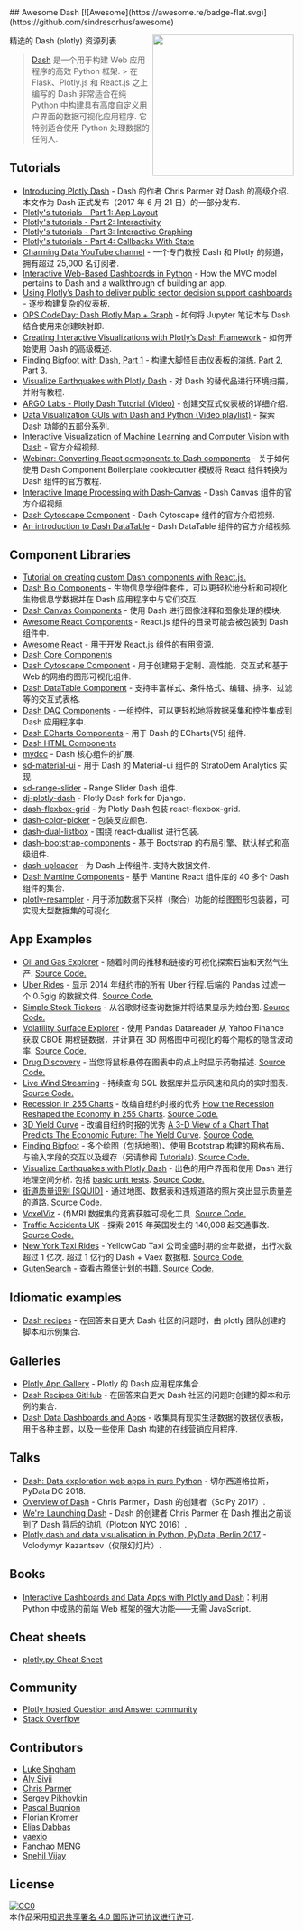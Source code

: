 <div class="github-widget" data-repo="ucg8j/awesome-dash"></div>
<script async src="https://pagead2.googlesyndication.com/pagead/js/adsbygoogle.js"></script><ins class="adsbygoogle" style="display:block" data-ad-client="ca-pub-6890694312814945" data-ad-slot="5473692530" data-ad-format="auto"  data-full-width-responsive="true"></ins><script>(adsbygoogle = window.adsbygoogle || []).push({});</script>
## Awesome Dash  [![Awesome](https://awesome.re/badge-flat.svg)](https://github.com/sindresorhus/awesome)

[<img src="https://cdn.rawgit.com/plotly/dash-docs/b1178b4e/images/dash-logo-stripe.svg" align="right" width="250">](https://plot.ly/products/dash/)


精选的 Dash (plotly) 资源列表

> [Dash](https://plot.ly/products/dash/) 是一个用于构建 Web 应用程序的高效 Python 框架.
 &gt; 在 Flask、Plotly.js 和 React.js 之上编写的 Dash 非常适合在纯 Python 中构建具有高度自定义用户界面的数据可视化应用程序. 它特别适合使用 Python 处理数据的任何人.


## Tutorials
- [Introducing Plotly Dash](https://medium.com/@plotlygraphs/introducing-dash-5ecf7191b503)  - Dash 的作者 Chris Parmer 对 Dash 的高级介绍. 本文作为 Dash 正式发布（2017 年 6 月 21 日）的一部分发布.
- [Plotly's tutorials - Part 1: App Layout](https://plot.ly/dash/getting-started)
- [Plotly's tutorials - Part 2: Interactivity](https://plot.ly/dash/getting-started-part-2)
- [Plotly's tutorials - Part 3: Interactive Graphing](https://plot.ly/dash/interactive-graphing)
- [Plotly's tutorials - Part 4: Callbacks With State](https://plot.ly/dash/state)
- [Charming Data YouTube channel](https://www.youtube.com/charmingdata) - 一个专门教授 Dash 和 Plotly 的频道，拥有超过 25,000 名订阅者.
- [Interactive Web-Based Dashboards in Python](https://alysivji.github.io/reactive-dashboards-with-dash.html) - How the MVC model pertains to Dash and a walkthrough of building an app.
- [Using Plotly’s Dash to deliver public sector decision support dashboards](https://medium.com/a-r-g-o/using-plotlys-dash-to-deliver-public-sector-decision-support-dashboards-ac863fa829fb) - 逐步构建复杂的仪表板.
- [OPS CodeDay: Dash Plotly Map + Graph](https://radumas.info/blog/tutorial/2017/08/10/codeday.html) - 如何将 Jupyter 笔记本与 Dash 结合使用来创建映射即.
- [Creating Interactive Visualizations with Plotly’s Dash Framework](http://pbpython.com/plotly-dash-intro.html) - 如何开始使用 Dash 的高级概述.
- [Finding Bigfoot with Dash, Part 1](https://timothyrenner.github.io/datascience/2017/08/08/finding-bigfoot-with-dash-part-1.html) - 构建大脚怪目击仪表板的演练. [Part 2](https://timothyrenner.github.io/datascience/2017/08/09/finding-bigfoot-with-dash-part-2.html), [Part 3](https://timothyrenner.github.io/datascience/2017/08/10/finding-bigfoot-with-dash-part-3.html).
- [Visualize Earthquakes with Plotly Dash](https://www.giacomodebidda.com/visualize-earthquakes-with-plotly-dash/) - 对 Dash 的替代品进行环境扫描，并附有教程.
- [ARGO Labs - Plotly Dash Tutorial (Video)](https://www.youtube.com/watch?v=yfWJXkySfe0) - 创建交互式仪表板的详细介绍.
- [Data Visualization GUIs with Dash and Python (Video playlist)](https://www.youtube.com/watch?v=J_Cy_QjG6NE&list=PLQVvvaa0QuDfsGImWNt1eUEveHOepkjqt) - 探索 Dash 功能的五部分系列.
- [Interactive Visualization of Machine Learning and Computer Vision with Dash](https://www.youtube.com/watch?v=3F5AR-uUqJc) - 官方介绍视频.
- [Webinar: Converting React components to Dash components](https://www.youtube.com/watch?v=wifoPPRgG_I) - 关于如何使用 Dash Component Boilerplate cookiecutter 模板将 React 组件转换为 Dash 组件的官方教程.
- [Interactive Image Processing with Dash-Canvas](https://www.youtube.com/watch?v=LKXSFBB5ccI) - Dash Canvas 组件的官方介绍视频.
- [Dash Cytoscape Component](https://www.youtube.com/watch?v=snXcIsCMQgk) - Dash Cytoscape 组件的官方介绍视频.
- [An introduction to Dash DataTable](https://www.youtube.com/watch?v=dueejcyrYh8) - Dash DataTable 组件的官方介绍视频.

## Component Libraries
- [Tutorial on creating custom Dash components with React.js.](https://plot.ly/dash/plugins)
- [Dash Bio Components](https://dash.plot.ly/dash-bio) - 生物信息学组件套件，可以更轻松地分析和可视化生物信息学数据并在 Dash 应用程序中与它们交互.
- [Dash Canvas Components](https://dash.plot.ly/canvas) - 使用 Dash 进行图像注释和图像处理的模块.
- [Awesome React Components](https://github.com/brillout/awesome-react-components) - React.js 组件的目录可能会被包装到 Dash 组件中.
- [Awesome React](https://github.com/enaqx/awesome-react) - 用于开发 React.js 组件的有用资源.
- [Dash Core Components](https://github.com/plotly/dash-core-components)
- [Dash Cytoscape Component](https://dash.plot.ly/cytoscape) - 用于创建易于定制、高性能、交互式和基于 Web 的网络的图形可视化组件.
- [Dash DataTable Component](https://dash.plot.ly/datatable) - 支持丰富样式、条件格式、编辑、排序、过滤等的交互式表格.
- [Dash DAQ Components](https://dash.plot.ly/dash-daq) - 一组控件，可以更轻松地将数据采集和控件集成到 Dash 应用程序中.
- [Dash ECharts Components](https://github.com/mergeforward/dash_echarts) - 用于 Dash 的 ECharts(V5) 组件.
- [Dash HTML Components](https://github.com/plotly/dash-html-components)
- [mydcc](https://github.com/jimmybow/mydcc) - Dash 核心组件的扩展.
- [sd-material-ui](https://github.com/StratoDem/sd-material-ui) - 用于 Dash 的 Material-ui 组件的 StratoDem Analytics 实现.
- [sd-range-slider](https://github.com/StratoDem/sd-range-slider) - Range Slider Dash 组件.
- [dj-plotly-dash](https://github.com/pikhovkin/dj-plotly-dash) - Plotly Dash fork for Django.
- [dash-flexbox-grid](https://github.com/pikhovkin/dash-flexbox-grid) - 为 Plotly Dash 包装 react-flexbox-grid.
- [dash-color-picker](https://github.com/vivekvs1/dash-color-picker) - 包装反应颜色.
- [dash-dual-listbox](https://github.com/vivekvs1/dash-dual-listbox) - 围绕 react-duallist 进行包装.
- [dash-bootstrap-components](https://dash-bootstrap-components.opensource.asidatascience.com/) - 基于 Bootstrap 的布局引擎、默认样式和高级组件.
- [dash-uploader](https://github.com/np-8/dash-uploader)  - 为 Dash 上传组件. 支持大数据文件.
- [Dash Mantine Components](https://github.com/snehilvj/dash-mantine-components) - 基于 Mantine React 组件库的 40 多个 Dash 组件的集合.
- [plotly-resampler](https://github.com/predict-idlab/plotly-resampler) - 用于添加数据下采样（聚合）功能的绘图图形包装器，可实现大型数据集的可视化.

## App Examples
- [Oil and Gas Explorer](https://plot.ly/dash/gallery/new-york-oil-and-gas/) - 随着时间的推移和链接的可视化探索石油和天然气生产. [Source Code.](https://github.com/plotly/dash-oil-and-gas-demo)
- [Uber Rides](https://plot.ly/dash/gallery/uber-rides/) - 显示 2014 年纽约市的所有 Uber 行程.后端的 Pandas 过滤一个 0.5gig 的数据文件. [Source Code.](https://github.com/plotly/dash-uber-rides-demo)
- [Simple Stock Tickers](https://plot.ly/dash/gallery/stock-tickers/) - 从谷歌财经查询数据并将结果显示为烛台图. [Source Code.](https://github.com/plotly/dash-stock-tickers-demo-app)
- [Volatility Surface Explorer](https://plot.ly/dash/gallery/volatility-surface) - 使用 Pandas Datareader 从 Yahoo Finance 获取 CBOE 期权链数据，并计算在 3D 网格图中可视化的每个期权的隐含波动率. [Source Code.](https://github.com/plotly/dash-volatility-surface)
- [Drug Discovery](https://plot.ly/dash/gallery/drug-explorer/) - 当您将鼠标悬停在图表中的点上时显示药物描述. [Source Code.](https://github.com/plotly/dash-drug-discovery-demo/)
- [Live Wind Streaming](https://plot.ly/dash/gallery/live-wind-data/) - 持续查询 SQL 数据库并显示风速和风向的实时图表. [Source Code.](https://github.com/plotly/dash-wind-streaming)
- [Recession in 255 Charts](https://plot.ly/dash/gallery/recession-report/) - 改编自纽约时报的优秀 [How the Recession Reshaped the Economy in 255 Charts](https://www.nytimes.com/interactive/2014/06/05/upshot/how-the-recession-reshaped-the-economy-in-255-charts.html). [Source Code.](https://github.com/plotly/dash-recession-report-demo)
- [3D Yield Curve](https://plot.ly/dash/gallery/yield-curve/) - 改编自纽约时报的优秀 [A 3-D View of a Chart That Predicts The Economic Future: The Yield Curve](https://www.nytimes.com/interactive/2015/03/19/upshot/3d-yield-curve-economic-growth.html). [Source Code.](https://github.com/plotly/dash-yield-curve)
- [Finding Bigfoot](https://bigfoot-sightings-dash.herokuapp.com/) - 多个绘图（包括地图）、使用 Bootstrap 构建的网格布局、与输入字段的交互以及缓存（另请参阅 [Tutorials](#tutorials)). [Source Code.](https://github.com/timothyrenner/bigfoot-dash-app)
- [Visualize Earthquakes with Plotly Dash](https://belle-croissant-54211.herokuapp.com/)  - 出色的用户界面和使用 Dash 进行地理空间分析. 包括 [basic unit tests](https://github.com/jackdbd/dash-earthquakes/tree/master/tests). [Source Code.](https://github.com/jackdbd/dash-earthquakes)
- [街道质量识别 [SQUID]](https://squid-syracuse.herokuapp.com/) - 通过地图、数据表和违规道路的照片突出显示质量差的道路. [Source Code.](https://github.com/amyoshino/SQUID-Syracuse-Dashboard)
- [VoxelViz](http://lukas-snoek.com/voxelviz) - (f)MRI 数据集的竞赛获胜可视化工具. [Source Code.](https://github.com/lukassnoek/VoxelViz)
- [Traffic Accidents UK](https://traffic-accidents-uk.herokuapp.com/) - 探索 2015 年英国发生的 140,008 起交通事故. [Source Code.](https://github.com/richard-muir/uk-car-accidents)
- [New York Taxi Rides](https://dash.vaex.io/)  - YellowCab Taxi 公司全盛时期的全年数据，出行次数超过 1 亿次. 超过 1 亿行的 Dash + Vaex 数据框. [Source Code.](https://github.com/vaexio/dash-120million-taxi-app)
- [GutenSearch](https://gutensearch.com/) - 查看古腾堡计划的书籍. [Source Code.](https://github.com/cordb/gutensearch)

## Idiomatic examples
- [Dash recipes](https://github.com/plotly/dash-recipes) - 在回答来自更大 Dash 社区的问题时，由 plotly 团队创建的脚本和示例集合.

## Galleries
- [Plotly App Gallery](https://plot.ly/dash/gallery) - Plotly 的 Dash 应用程序集合.
- [Dash Recipes GitHub](https://github.com/plotly/dash-recipes) - 在回答来自更大 Dash 社区的问题时创建的脚本和示例的集合.
- [Dash Data Dashboards and Apps](https://www.dashboardom.com/) - 收集具有现实生活数据的数据仪表板，用于各种主题，以及一些使用 Dash 构建的在线营销应用程序.

## Talks
- [Dash: Data exploration web apps in pure Python](https://www.youtube.com/watch?v=eusglTlW4OA) - 切尔西道格拉斯，PyData DC 2018.
- [Overview of Dash](https://www.youtube.com/watch?v=sea2K4AuPOk) - Chris Parmer，Dash 的创建者（SciPy 2017）.
- [We're Launching Dash](https://www.youtube.com/watch?v=5BAthiN0htc&t=1s) - Dash 的创建者 Chris Parmer 在 Dash 推出之前谈到了 Dash 背后的动机（Plotcon NYC 2016）.
- [Plotly dash and data visualisation in Python, PyData, Berlin 2017](https://www.slideshare.net/vladimirkazantsev/plotly-dash-and-data-visualisation-in-python) - Volodymyr Kazantsev（仅限幻灯片）.

## Books
- [Interactive Dashboards and Data Apps with Plotly and Dash](https://www.amazon.com/Interactive-Dashboards-Data-Apps-Plotly-ebook/dp/B08XMW45VY)：利用 Python 中成熟的前端 Web 框架的强大功能——无需 JavaScript.

## Cheat sheets
- [plotly.py Cheat Sheet](https://images.plot.ly/plotly-documentation/images/python_cheat_sheet.pdf)

## Community
- [Plotly hosted Question and Answer community](https://community.plot.ly)
- [Stack Overflow](https://stackoverflow.com/questions/tagged/plotly-dash)

## Contributors
- [Luke Singham](https://lukesingham.com/)
- [Aly Sivji](https://alysivji.github.io/)
- [Chris Parmer](https://github.com/chriddyp)
- [Sergey Pikhovkin](https://github.com/pikhovkin)
- [Pascal Bugnion](https://pascalbugnion.net)
- [Florian Kromer](https://github.com/fkromer)
- [Elias Dabbas](https://www.dashboardom.com)
- [vaexio](https://github.com/vaexio)
- [Fanchao MENG](https://github.com/pingf)
- [Snehil Vijay](https://github.com/snehilvj)

## License
[![CC0](http://mirrors.creativecommons.org/presskit/buttons/88x31/svg/cc-zero.svg) ](https://creativecommons.org/publicdomain/zero/1.0/)<br /> 本作品采用<a rel="license" href="http://creativecommons.org/licenses/by/4.0/">知识共享署名 4.0 国际许可协议进行许可</a>.
